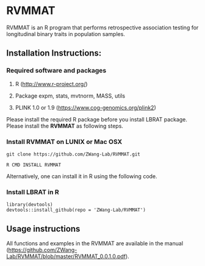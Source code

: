 # RVMMAT

RVMMAT is an R program that performs retrospective association testing for longitudinal binary traits in population samples. 


## Installation Instructions:

### Required software and packages
    
1. R (http://www.r-project.org/)
    
2. Package    expm, stats, mvtnorm, MASS, utils
    
3. PLINK 1.0 or 1.9 (https://www.cog-genomics.org/plink2)

Please install the required R package before you install LBRAT package. Please install the **RVMMAT** as following steps.

 
### Install RVMMAT on LUNIX or Mac OSX

```
git clone https://github.com/ZWang-Lab/RVMMAT.git

R CMD INSTALL RVMMAT

```

Alternatively, one can install it in R using the following code.
### Install LBRAT in R
```
library(devtools)
devtools::install_github(repo = 'ZWang-Lab/RVMMAT')

```
## Usage instructions

All functions and examples in the RVMMAT are available in the manual (https://github.com/ZWang-Lab/RVMMAT/blob/master/RVMMAT_0.0.1.0.pdf).


